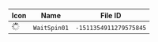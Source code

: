 | Icon | Name | File ID |
| ---  | ---  | ---     |
| ![](WaitSpin01.png) | `WaitSpin01` | `-1511354911279575845` |
